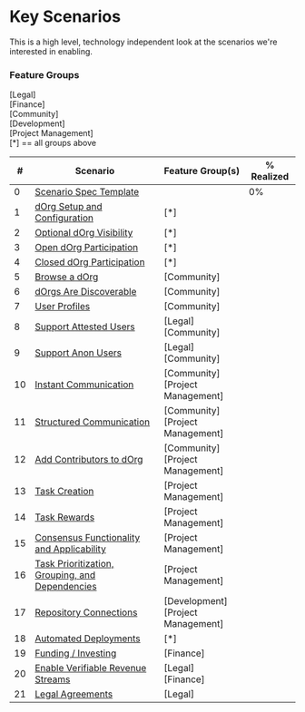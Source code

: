 <head>
    <meta charset='UTF-8'>
    <title>Progress Bars</title>
    <link rel='stylesheet' href='./style.css'>
    <script>
        var ProgressBarProto = Object.create(HTMLElement.prototype);
        ProgressBarProto.createdCallback = function() {
            var shadow = this.createShadowRoot();
            var div = document.createElement("div");
            div.className = "meter red";
            var span = document.createElement("span");
            span.style = "width: 80%";
            div.appendChild(span);
            shadow.appendChild(div);
            // TODO: figure out why this doesn't work
            // - add property to make it easier
            // - desired result <progress-bar completed:"50%"></progress-bar>
        };
        var ProgressBar = document.registerElement("progress-bar", {
            prototype: ProgressBarProto
        });
    </script>
</head>

# Key Scenarios  
This is a high level, technology independent look at the scenarios we're interested in enabling.  

### Feature Groups  
[Legal]  
[Finance]  
[Community]  
[Development]  
[Project Management]  
[*] == all groups above  

|  # | Scenario | Feature Group(s) | % Realized |  
| -- | -------- | ---------------- | ---------- |  
|  0 | [Scenario Spec Template](./scenario-specs/0-spec-template.md) | | 0%<div class="meter red"><span style="width: 1%"></span></div> |  
|  1 | [dOrg Setup and Configuration](./scenario-specs/1-setup-and-configure.md) | [*] | <progress-bar completed="50%"> </progress-bar> |  
|  2 | [Optional dOrg Visibility](./scenario-specs/2-optional-dorg-visibility.md) | [*] | |  
|  3 | [Open dOrg Participation](./scenario-specs/3-open-dorg-participation.md) | [*] | |  
|  4 | [Closed dOrg Participation](./scenario-specs/4-closed-dorg-participation.md) | [*] | |  
|  5 | [Browse a dOrg](./scenario-specs/5-browse-a-dorg.md) | [Community] | |  
|  6 | [dOrgs Are Discoverable](./scenario-specs/6-dorgs-are-discoverable.md) | [Community] | |  
|  7 | [User Profiles](./scenario-specs/7-user-profiles.md) | [Community] | |  
|  8 | [Support Attested Users](./scenario-specs/8-support-attested-users.md) | [Legal]<br>[Community] | |  
|  9 | [Support Anon Users](./scenario-specs/9-support-anon-users.md) | [Legal]<br>[Community] | |  
| 10 | [Instant Communication](./scenario-specs/10-instant-communication.md) | [Community]<br>[Project Management] | |  
| 11 | [Structured Communication](./scenario-specs/11-structured-communication.md) | [Community]<br>[Project Management] | |  
| 12 | [Add Contributors to dOrg](./scenario-specs/12-add-contributors-to-dorg.md) | [Community]<br>[Project Management] | |  
| 13 | [Task Creation](./scenario-specs/13-task-creation.md) | [Project Management] | |  
| 14 | [Task Rewards](./scenario-specs/14-task-rewards.md) | [Project Management] | |  
| 15 | [Consensus Functionality and Applicability](./scenario-specs/15-consensus-functionality-and-applicability.md) | [Project Management] | |  
| 16 | [Task Prioritization, Grouping, and Dependencies](./scenario-specs/16-task-prioritization-grouping-and-dependencies.md) | [Project Management] | |  
| 17 | [Repository Connections](./scenario-specs/17-repository-connections.md) | [Development]<br>[Project Management] | |  
| 18 | [Automated Deployments](./scenario-specs/18-automated-deployments.md) | [*] | |  
| 19 | [Funding / Investing](./scenario-specs/19-funding-investing.md) | [Finance] | |  
| 20 | [Enable Verifiable Revenue Streams](./scenario-specs/20-enable-verifiable-revenue-streams.md) | [Legal]<br>[Finance] | |  
| 21 | [Legal Agreements](./scenario-specs/21-legal-agreements.md) | [Legal] | |  
